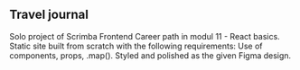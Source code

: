 ## Travel journal

Solo project of Scrimba Frontend Career path in modul 11  - React basics. 
Static site built from scratch with the following requirements: 
Use of components, props, .map(). Styled and polished as the given Figma design. 


